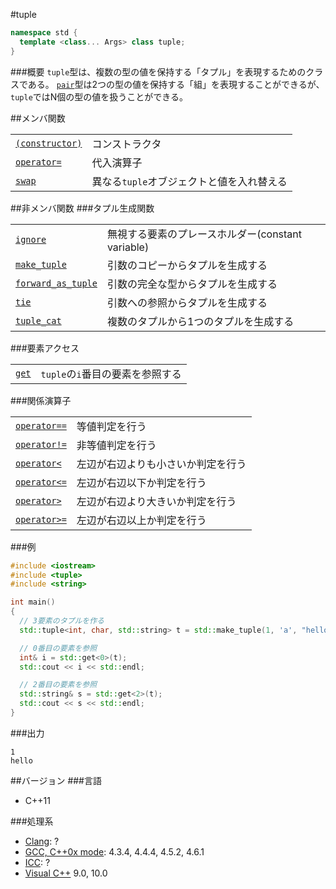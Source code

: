 #tuple
```cpp
namespace std {
  template <class... Args> class tuple;
}
```

###概要
`tuple`型は、複数の型の値を保持する「タプル」を表現するためのクラスである。
[`pair`](/reference/utility/pair.md)型は2つの型の値を保持する「組」を表現することができるが、`tuple`ではN個の型の値を扱うことができる。


##メンバ関数

| | |
|-------------------------------------------------------------------------------------------------------------|-----------------------------------------------------------------------|
| [`(constructor)`](./tuple/tuple.md) | コンストラクタ |
| [`operator=`](./tuple/op_assign.md) | 代入演算子 |
| [`swap`](./tuple/swap.md) | 異なる`tuple`オブジェクトと値を入れ替える |


##非メンバ関数
###タプル生成関数

| | |
|---------------------------------------------------------------------------------------------------------------------------|------------------------------------------------------------------|
| [`ignore`](./tuple/ignore.md) | 無視する要素のプレースホルダー(constant variable) |
| [`make_tuple`](./tuple/make_tuple.md) | 引数のコピーからタプルを生成する |
| [`forward_as_tuple`](./tuple/forward_as_tuple.md) | 引数の完全な型からタプルを生成する |
| [`tie`](./tuple/tie.md) | 引数への参照からタプルを生成する |
| [`tuple_cat`](./tuple/tuple_cat.md) | 複数のタプルから1つのタプルを生成する |


###要素アクセス

| | |
|-------------------------------------------------------------------------------------------------|-------------------------------------------------------------------|
| [`get`](./tuple/get.md) | `tuple`の`i`番目の要素を参照する |


###関係演算子

| | |
|------------------------------------------------------------------------------------------------------------------|-----------------------------------------------------|
| [`operator==`](./tuple/equal.md) | 等値判定を行う |
| [`operator!=`](./tuple/not_equal.md) | 非等値判定を行う |
| [`operator<`](./tuple/less.md) | 左辺が右辺よりも小さいか判定を行う |
| [`operator<=`](./tuple/less_equal.md) | 左辺が右辺以下か判定を行う |
| [`operator>`](./tuple/greater.md) | 左辺が右辺より大きいか判定を行う |
| [`operator>=`](./tuple/greater_equal.md) | 左辺が右辺以上か判定を行う |


###例
```cpp
#include <iostream>
#include <tuple>
#include <string>

int main()
{
  // 3要素のタプルを作る
  std::tuple<int, char, std::string> t = std::make_tuple(1, 'a', "hello");

  // 0番目の要素を参照
  int& i = std::get<0>(t);
  std::cout << i << std::endl;

  // 2番目の要素を参照
  std::string& s = std::get<2>(t);
  std::cout << s << std::endl;
}
```

###出力
```
1
hello
```

##バージョン
###言語
- C++11

###処理系
- [Clang](/implementation#clang.md): ?
- [GCC, C++0x mode](/implementation#gcc.md): 4.3.4, 4.4.4, 4.5.2, 4.6.1
- [ICC](/implementation#icc.md): ?
- [Visual C++](/implementation#visual_cpp.md) 9.0, 10.0



